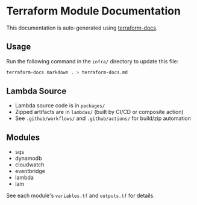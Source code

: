 # Terraform Module Documentation

This documentation is auto-generated using [terraform-docs](https://terraform-docs.io/).


## Usage
Run the following command in the `infra/` directory to update this file:

```sh
terraform-docs markdown . > terraform-docs.md
```

## Lambda Source
- Lambda source code is in `packages/`
- Zipped artifacts are in `lambdas/` (built by CI/CD or composite action)
- See `.github/workflows/` and `.github/actions/` for build/zip automation

## Modules
- sqs
- dynamodb
- cloudwatch
- eventbridge
- lambda
- iam

See each module's `variables.tf` and `outputs.tf` for details.
